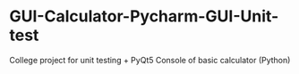 # GUI-Calculator-Pycharm-GUI-Unit-test
College project for unit testing + PyQt5 Console of basic calculator (Python)
